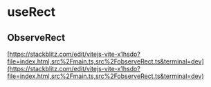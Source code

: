 # useRect

## ObserveRect

[https://stackblitz.com/edit/vitejs-vite-x1hsdo?file=index.html,src%2Fmain.ts,src%2FobserveRect.ts&terminal=dev](https://stackblitz.com/edit/vitejs-vite-x1hsdo?file=index.html,src%2Fmain.ts,src%2FobserveRect.ts&terminal=dev)

<code src="./demo.tsx"></code>
